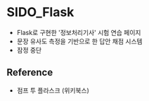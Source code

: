 # SIDO_Flask 
- Flask로 구현한 '정보처리기사' 시험 연습 페이지 
- 문장 유사도 측정을 기반으로 한 답안 채점 시스템           
- 잠정 중단

## Reference
- 점프 투 플라스크 (위키북스)
